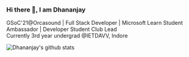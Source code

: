 ### Hi there 👋, I am Dhananjay

GSoC'21@Orcasound | Full Stack Developer | Microsoft Learn Student Ambassador | Developer Student Club Lead
<br>
Currently 3rd year undergrad @IETDAVV, Indore

<!--- just 
- 🔭 I’m currently working on ...
- 🌱 I’m currently learning ...
- 👯 I’m looking to collaborate on ...
- 🤔 I’m looking for help with ...
- 💬 Ask me about ...
- 📫 How to reach me: ...
- 😄 Pronouns: ...
- ⚡ Fun fact: ...

--->

![Dhananjay's github stats](https://github-readme-stats.vercel.app/api?username=dhananjaypurohit&show_icons=true)

